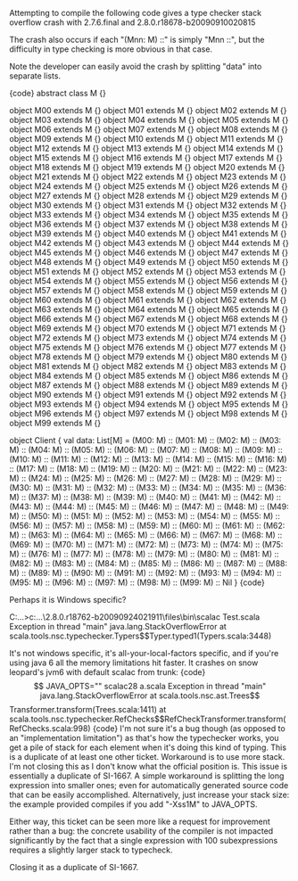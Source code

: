 Attempting to compile the following code gives a type checker stack overflow crash with 2.7.6.final and 2.8.0.r18678-b20090910020815

The crash also occurs if each "(Mnn: M) ::" is simply "Mnn ::", but the difficulty in type checking is more obvious in that case.

Note the developer can easily avoid the crash by splitting "data" into separate lists.

{code}
abstract class M {}

object M00 extends M {}
object M01 extends M {}
object M02 extends M {}
object M03 extends M {}
object M04 extends M {}
object M05 extends M {}
object M06 extends M {}
object M07 extends M {}
object M08 extends M {}
object M09 extends M {}
object M10 extends M {}
object M11 extends M {}
object M12 extends M {}
object M13 extends M {}
object M14 extends M {}
object M15 extends M {}
object M16 extends M {}
object M17 extends M {}
object M18 extends M {}
object M19 extends M {}
object M20 extends M {}
object M21 extends M {}
object M22 extends M {}
object M23 extends M {}
object M24 extends M {}
object M25 extends M {}
object M26 extends M {}
object M27 extends M {}
object M28 extends M {}
object M29 extends M {}
object M30 extends M {}
object M31 extends M {}
object M32 extends M {}
object M33 extends M {}
object M34 extends M {}
object M35 extends M {}
object M36 extends M {}
object M37 extends M {}
object M38 extends M {}
object M39 extends M {}
object M40 extends M {}
object M41 extends M {}
object M42 extends M {}
object M43 extends M {}
object M44 extends M {}
object M45 extends M {}
object M46 extends M {}
object M47 extends M {}
object M48 extends M {}
object M49 extends M {}
object M50 extends M {}
object M51 extends M {}
object M52 extends M {}
object M53 extends M {}
object M54 extends M {}
object M55 extends M {}
object M56 extends M {}
object M57 extends M {}
object M58 extends M {}
object M59 extends M {}
object M60 extends M {}
object M61 extends M {}
object M62 extends M {}
object M63 extends M {}
object M64 extends M {}
object M65 extends M {}
object M66 extends M {}
object M67 extends M {}
object M68 extends M {}
object M69 extends M {}
object M70 extends M {}
object M71 extends M {}
object M72 extends M {}
object M73 extends M {}
object M74 extends M {}
object M75 extends M {}
object M76 extends M {}
object M77 extends M {}
object M78 extends M {}
object M79 extends M {}
object M80 extends M {}
object M81 extends M {}
object M82 extends M {}
object M83 extends M {}
object M84 extends M {}
object M85 extends M {}
object M86 extends M {}
object M87 extends M {}
object M88 extends M {}
object M89 extends M {}
object M90 extends M {}
object M91 extends M {}
object M92 extends M {}
object M93 extends M {}
object M94 extends M {}
object M95 extends M {}
object M96 extends M {}
object M97 extends M {}
object M98 extends M {}
object M99 extends M {}

object Client {
  val data: List[M] =
  (M00: M) ::
  (M01: M) ::
  (M02: M) ::
  (M03: M) ::
  (M04: M) ::
  (M05: M) ::
  (M06: M) ::
  (M07: M) ::
  (M08: M) ::
  (M09: M) ::
  (M10: M) ::
  (M11: M) ::
  (M12: M) ::
  (M13: M) ::
  (M14: M) ::
  (M15: M) ::
  (M16: M) ::
  (M17: M) ::
  (M18: M) ::
  (M19: M) ::
  (M20: M) ::
  (M21: M) ::
  (M22: M) ::
  (M23: M) ::
  (M24: M) ::
  (M25: M) ::
  (M26: M) ::
  (M27: M) ::
  (M28: M) ::
  (M29: M) ::
  (M30: M) ::
  (M31: M) ::
  (M32: M) ::
  (M33: M) ::
  (M34: M) ::
  (M35: M) ::
  (M36: M) ::
  (M37: M) ::
  (M38: M) ::
  (M39: M) ::
  (M40: M) ::
  (M41: M) ::
  (M42: M) ::
  (M43: M) ::
  (M44: M) ::
  (M45: M) ::
  (M46: M) ::
  (M47: M) ::
  (M48: M) ::
  (M49: M) ::
  (M50: M) ::
  (M51: M) ::
  (M52: M) ::
  (M53: M) ::
  (M54: M) ::
  (M55: M) ::
  (M56: M) ::
  (M57: M) ::
  (M58: M) ::
  (M59: M) ::
  (M60: M) ::
  (M61: M) ::
  (M62: M) ::
  (M63: M) ::
  (M64: M) ::
  (M65: M) ::
  (M66: M) ::
  (M67: M) ::
  (M68: M) ::
  (M69: M) ::
  (M70: M) ::
  (M71: M) ::
  (M72: M) ::
  (M73: M) ::
  (M74: M) ::
  (M75: M) ::
  (M76: M) ::
  (M77: M) ::
  (M78: M) ::
  (M79: M) ::
  (M80: M) ::
  (M81: M) ::
  (M82: M) ::
  (M83: M) ::
  (M84: M) ::
  (M85: M) ::
  (M86: M) ::
  (M87: M) ::
  (M88: M) ::
  (M89: M) ::
  (M90: M) ::
  (M91: M) ::
  (M92: M) ::
  (M93: M) ::
  (M94: M) ::
  (M95: M) ::
  (M96: M) ::
  (M97: M) ::
  (M98: M) ::
  (M99: M) ::
  Nil
}
{code}

Perhaps it is Windows specific?

C:\...>c:\...\2.8.0.r18762-b20090924021911\files\bin\scalac Test.scala
Exception in thread "main" java.lang.StackOverflowError
        at scala.tools.nsc.typechecker.Typers$$Typer.typed1(Typers.scala:3448)

It's not windows specific, it's all-your-local-factors specific, and if you're using java 6 all the memory limitations hit faster.  It crashes on snow leopard's jvm6 with default scalac from trunk:
{code}
$$ JAVA_OPTS="" scalac28 a.scala 
Exception in thread "main" java.lang.StackOverflowError
	at scala.tools.nsc.ast.Trees$$Transformer.transform(Trees.scala:1411)
	at scala.tools.nsc.typechecker.RefChecks$$RefCheckTransformer.transform(RefChecks.scala:998)
{code}
I'm not sure it's a bug though (as opposed to an "implementation limitation") as that's how the typechecker works, you get a pile of stack for each element when it's doing this kind of typing.  This is a duplicate of at least one other ticket.  Workaround is to use more stack.  I'm not closing this as I don't know what the official position is.
This issue is essentially a duplicate of SI-1667. A simple workaround is splitting the long expression into smaller ones; even for automatically generated source code that can be easily accomplished. Alternatively, just increase your stack size: the example provided compiles if you add "-Xss1M" to JAVA_OPTS.

Either way, this ticket can be seen more like a request for improvement rather than a bug: the concrete usability of the compiler is not impacted significantly by the fact that a single expression with 100 subexpressions requires a slightly larger stack to typecheck.

Closing it as a duplicate of SI-1667.
